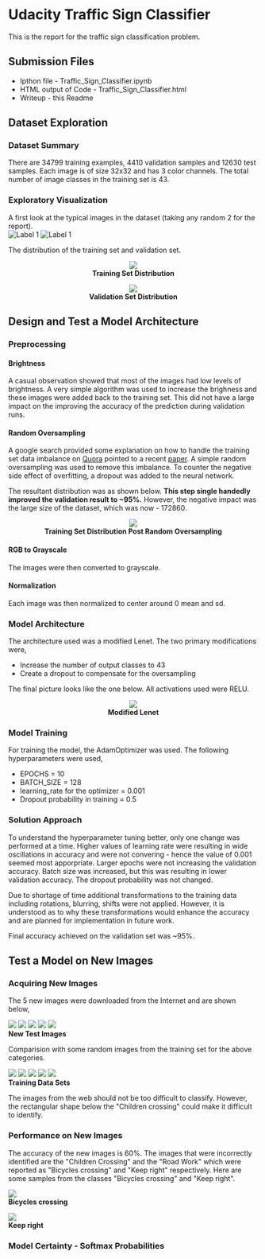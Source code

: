 # Udacity Traffic Sign Classifier
This is the report for the traffic sign classification problem.

## Submission Files
* Ipthon file - Traffic_Sign_Classifier.ipynb
* HTML output of Code - Traffic_Sign_Classifier.html
* Writeup - this Readme

## Dataset Exploration
### Dataset Summary

There are 34799 training examples, 4410 validation samples and 12630 test samples. Each image is of size 32x32 and has 3 color channels. The total number of image classes in the training set is 43. 

### Exploratory Visualization

A first look at the typical images in the dataset (taking any random 2 for the report).  
![Label 1](/results/random_training.png)
![Label 1](/results/random_training_2.png)

The distribution of the training set and validation set. 
<p align="center">
  <img src="/results/distrib_1.png">
  <br>
  <b>Training Set Distribution</b>
</p>

<p align="center">
  <img src="/results/distrib_2.png">
  <br>
  <b>Validation Set Distribution</b>
</p>

## Design and Test a Model Architecture

### Preprocessing

#### Brightness


A casual observation showed that most of the images had low levels of brightness. A very simple algorithm was used to increase the brighness and these images were added back to the training set. This did not have a large impact on the improving the accuracy of the prediction during validation runs.  

#### Random Oversampling


A google search provided some explanation on how to handle the training set data imbalance on [Quora](https://www.quora.com/How-can-you-train-convolutional-neural-networks-on-highly-unbalanced-datasets) pointed to a recent [paper](https://arxiv.org/pdf/1710.05381.pdf). A simple random oversampling was used to remove this imbalance. To counter the negative side effect of overfitting, a dropout was added to the neural network. 

The resultant distribution was as shown below. **This step single handedly improved the validation result to ~95%.** However, the negative impact was the large size of the dataset, which was now - 172860. 

<p align="center">
  <img src="/results/distrib_3.png">
  <br>
  <b>Training Set Distribution Post Random Oversampling</b>
</p>

#### RGB to Grayscale


The images were then converted to grayscale. 

#### Normalization


Each image was then normalized to center around 0 mean and sd. 

### Model Architecture


The architecture used was a modified Lenet. The two primary modifications were, 
* Increase the number of output classes to 43
* Create a dropout to compensate for the oversampling

The final picture looks like the one below. All activations used were RELU.
<p align="center">
  <img src="/results/nn.png">
  <br>
  <b>Modified Lenet</b>
</p>


### Model Training


For training the model, the AdamOptimizer was used. The following hyperparameters were used,
* EPOCHS = 10
* BATCH_SIZE = 128
* learning_rate for the optimizer = 0.001
* Dropout probability in training = 0.5

### Solution Approach

To understand the hyperparameter tuning better, only one change was performed at a time. Higher values of learning rate were resulting in wide oscillations in accuracy and were not convering - hence the value of 0.001 seemed most apporpriate. Larger epochs were not increasing the validation accuracy. Batch size was increased, but this was resulting in lower validation accuracy. The dropout probability was not changed. 

Due to shortage of time additional transformations to the training data including rotations, blurring, shifts were not applied. However, it is understood as to why these transformations would enhance the accuracy and are planned for implementation in future work. 

Final accuracy achieved on the validation set was ~95%. 

## Test a Model on New Images

### Acquiring New Images


The 5 new images were downloaded from the Internet and are shown below,
<p align="left">
  <img src="/results/t1.png">
  <img src="/results/t2.png">
  <img src="/results/t3.png">
  <img src="/results/t4.png">
  <img src="/results/t5.png">
  <br>
  <b>New Test Images</b>
</p>

Comparision with some random images from the training set for the above categories.
<p align="left">
  <img src="/results/t11.png">
  <img src="/results/t12.png">
  <img src="/results/t13.png">
  <img src="/results/t14.png">
  <img src="/results/t15.png">
  <br>
  <b>Training Data Sets</b>
</p>

The images from the web should not be too difficult to classify. However, the rectangular shape below the "Children crossing" could make it difficult to identify.  

### Performance on New Images


The accuracy of the new images is 60%. The images that were incorrectly identified are the "Children Crossing" and the "Road Work" which were reported as "Bicycles crossing" and "Keep right" respectively. Here are some samples from the classes "Bicycles crossing" and "Keep right".
<p align="left">
  <img src="/results/t21.png">
  <br>
  <b>Bicycles crossing</b>
</p>
<p align="left">
  <img src="/results/t22.png">
  <br>
  <b>Keep right</b>
</p>


### Model Certainty - Softmax Probabilities


